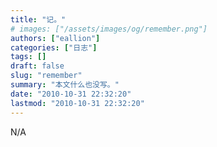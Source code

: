 ```yaml
---
title: "记。"
# images: ["/assets/images/og/remember.png"]
authors: ["eallion"]
categories: ["日志"]
tags: []
draft: false
slug: "remember"
summary: "本文什么也没写。"
date: "2010-10-31 22:32:20"
lastmod: "2010-10-31 22:32:20"
---
```


N/A
